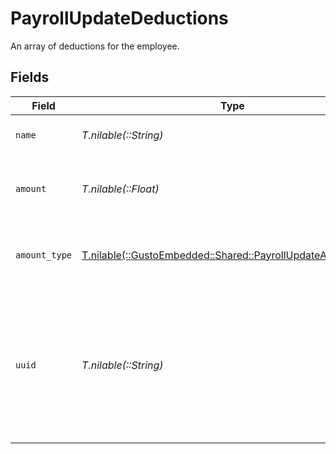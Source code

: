 # PayrollUpdateDeductions

An array of deductions for the employee.


## Fields

| Field                                                                                                               | Type                                                                                                                | Required                                                                                                            | Description                                                                                                         |
| ------------------------------------------------------------------------------------------------------------------- | ------------------------------------------------------------------------------------------------------------------- | ------------------------------------------------------------------------------------------------------------------- | ------------------------------------------------------------------------------------------------------------------- |
| `name`                                                                                                              | *T.nilable(::String)*                                                                                               | :heavy_minus_sign:                                                                                                  | The name of the deduction.                                                                                          |
| `amount`                                                                                                            | *T.nilable(::Float)*                                                                                                | :heavy_minus_sign:                                                                                                  | The amount of the deduction for the pay period.                                                                     |
| `amount_type`                                                                                                       | [T.nilable(::GustoEmbedded::Shared::PayrollUpdateAmountType)](../../models/shared/payrollupdateamounttype.md)       | :heavy_minus_sign:                                                                                                  | The amount type of the deduction for the pay period.                                                                |
| `uuid`                                                                                                              | *T.nilable(::String)*                                                                                               | :heavy_minus_sign:                                                                                                  | The UUID of the deduction. This parameter is optional and can be provided in order to update an existing deduction. |